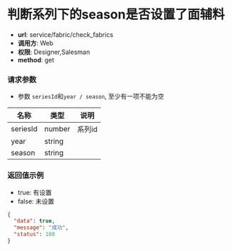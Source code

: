 判断系列下的season是否设置了面辅料
=======

- **url**: service/fabric/check_fabrics
- **调用方**: Web
- **权限**: Designer,Salesman
- **method**: get

### 请求参数

- 参数 `seriesId`和`year / season`, 至少有一项不能为空

|   名称   |  类型  |  说明  |
|----------|--------|--------|
| seriesId | number | 系列id |
| year     | string |        |
| season   | string |        |

### 返回值示例

- true: 有设置
- false: 未设置


```json
{
  "data": true,
  "message": "成功",
  "status": 100
}
```
